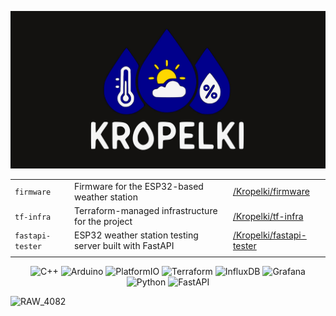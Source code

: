 ![banner](banner.jpg)

<div align="center">

| | | |
|-|-|-|
| `firmware` | Firmware for the ESP32-based weather station | [/Kropelki/firmware](https://github.com/Kropelki/firmware) |
| `tf-infra` | Terraform-managed infrastructure for the project | [/Kropelki/tf-infra](https://github.com/Kropelki/tf-infra) |
| `fastapi-tester` | ESP32 weather station testing server built with FastAPI | [/Kropelki/fastapi-tester](https://github.com/Kropelki/fastapi-tester) |
| | | |

![C++](https://img.shields.io/badge/C++-00599C.svg?style=for-the-badge&logo=C++&logoColor=white)
![Arduino](https://img.shields.io/badge/Arduino-00878F.svg?style=for-the-badge&logo=Arduino&logoColor=white)
![PlatformIO](https://img.shields.io/badge/PlatformIO-F5822A.svg?style=for-the-badge&logo=PlatformIO&logoColor=white)
![Terraform](https://img.shields.io/badge/Terraform-844FBA.svg?style=for-the-badge&logo=Terraform&logoColor=white)
![InfluxDB](https://img.shields.io/badge/InfluxDB-22ADF6.svg?style=for-the-badge&logo=InfluxDB&logoColor=white)
![Grafana](https://img.shields.io/badge/Grafana-F46800.svg?style=for-the-badge&logo=Grafana&logoColor=white)
![Python](https://img.shields.io/badge/Python-3776AB.svg?style=for-the-badge&logo=Python&logoColor=white)
![FastAPI](https://img.shields.io/badge/FastAPI-009688.svg?style=for-the-badge&logo=FastAPI&logoColor=white)

</div>

![RAW_4082](https://github.com/user-attachments/assets/33a305ad-1be7-40d9-965b-1e44ef076cef)
